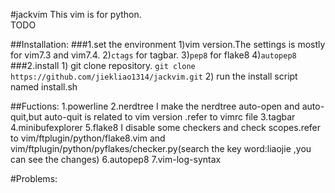 #jackvim
  This vim is for python.<br>
  TODO

##Installation:
###1.set the environment
    1)vim version.The settings is mostly for vim7.3 and vim7.4.
    2)`ctags` for tagbar.
    3)`pep8` for flake8
    4)`autopep8`
###2.install
    1) git clone repository. `git clone https://github.com/jiekliao1314/jackvim.git`
    2) run the install script named install.sh

##Fuctions:
    1.powerline
2.nerdtree
  I make the nerdtree auto-open and auto-quit,but auto-quit is related to vim version .refer to vimrc file
3.tagbar
4.minibufexplorer
5.flake8
  I disable some checkers and check scopes.refer to vim/ftplugin/python/flake8.vim and vim/ftplugin/python/pyflakes/checker.py(search the 
  key word:liaojie ,you can see the changes)
6.autopep8
7.vim-log-syntax
  
#Problems:

